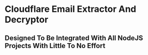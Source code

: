 <h1>Cloudflare Email Extractor And Decryptor</h1>
<h2>Designed To Be Integrated With All NodeJS Projects With Little To No Effort</h2>

